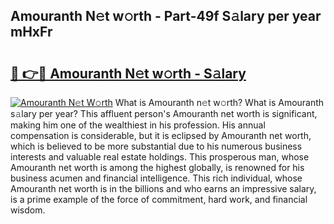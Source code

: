 ## Amouranth N𝚎t w𝚘rth - Part-49f S𝚊lary per year mHxFr

# <h2><a href="http://gc0qu6q.nevu.top/?p=Amouranth">🔗 👉🔴 Amouranth N𝚎t w𝚘rth - S𝚊lary</a></h2>

[![Amouranth N𝚎t W𝚘rth](https://i.imgur.com/Oavwk0R.jpeg)](http://gc0qu6q.nevu.top/?p=Amouranth)
What is Amouranth n𝚎t w𝚘rth? What is Amouranth s𝚊lary per year?
This affluent person's Amouranth net worth is significant, making him one of the wealthiest in his profession. His annual compensation is considerable, but it is eclipsed by Amouranth net worth, which is believed to be more substantial due to his numerous business interests and valuable real estate holdings. This prosperous man, whose Amouranth net worth is among the highest globally, is renowned for his business acumen and financial intelligence. This rich individual, whose Amouranth net worth is in the billions and who earns an impressive salary, is a prime example of the force of commitment, hard work, and financial wisdom.
